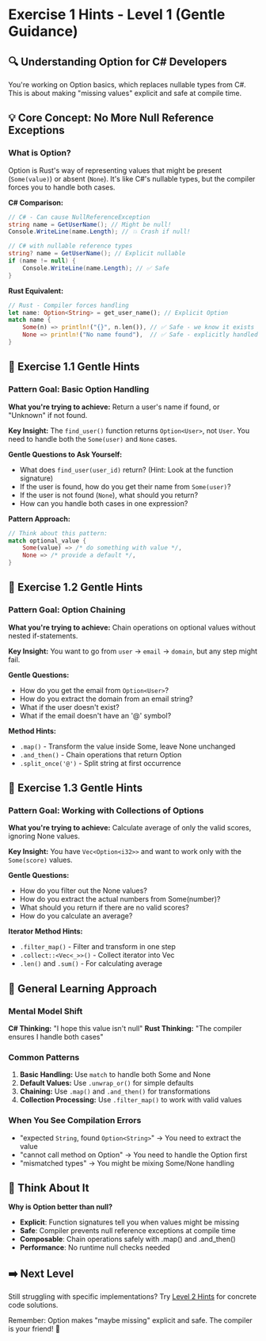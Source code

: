 # Exercise 1 Hints - Level 1 (Gentle Guidance)

## 🔍 Understanding Option<T> for C# Developers

You're working on Option<T> basics, which replaces nullable types from C#. This is about making "missing values" explicit and safe at compile time.

## 💡 Core Concept: No More Null Reference Exceptions

### What is Option<T>?
Option<T> is Rust's way of representing values that might be present (`Some(value)`) or absent (`None`). It's like C#'s nullable types, but the compiler forces you to handle both cases.

**C# Comparison:**
```csharp
// C# - Can cause NullReferenceException
string name = GetUserName(); // Might be null!
Console.WriteLine(name.Length); // 💥 Crash if null!

// C# with nullable reference types
string? name = GetUserName(); // Explicit nullable
if (name != null) {
    Console.WriteLine(name.Length); // ✅ Safe
}
```

**Rust Equivalent:**
```rust
// Rust - Compiler forces handling
let name: Option<String> = get_user_name(); // Explicit Option
match name {
    Some(n) => println!("{}", n.len()), // ✅ Safe - we know it exists
    None => println!("No name found"),  // ✅ Safe - explicitly handled
}
```

## 🎯 Exercise 1.1 Gentle Hints

### Pattern Goal: Basic Option Handling
**What you're trying to achieve:** Return a user's name if found, or "Unknown" if not found.

**Key Insight:** The `find_user()` function returns `Option<User>`, not `User`. You need to handle both the `Some(user)` and `None` cases.

**Gentle Questions to Ask Yourself:**
- What does `find_user(user_id)` return? (Hint: Look at the function signature)
- If the user is found, how do you get their name from `Some(user)`?
- If the user is not found (`None`), what should you return?
- How can you handle both cases in one expression?

**Pattern Approach:**
```rust
// Think about this pattern:
match optional_value {
    Some(value) => /* do something with value */,
    None => /* provide a default */,
}
```

## 🎯 Exercise 1.2 Gentle Hints

### Pattern Goal: Option Chaining
**What you're trying to achieve:** Chain operations on optional values without nested if-statements.

**Key Insight:** You want to go from `user` → `email` → `domain`, but any step might fail.

**Gentle Questions:**
- How do you get the email from `Option<User>`?
- How do you extract the domain from an email string?
- What if the user doesn't exist?
- What if the email doesn't have an '@' symbol?

**Method Hints:**
- `.map()` - Transform the value inside Some, leave None unchanged
- `.and_then()` - Chain operations that return Option
- `.split_once('@')` - Split string at first occurrence

## 🎯 Exercise 1.3 Gentle Hints

### Pattern Goal: Working with Collections of Options
**What you're trying to achieve:** Calculate average of only the valid scores, ignoring None values.

**Key Insight:** You have `Vec<Option<i32>>` and want to work only with the `Some(score)` values.

**Gentle Questions:**
- How do you filter out the None values?
- How do you extract the actual numbers from Some(number)?
- What should you return if there are no valid scores?
- How do you calculate an average?

**Iterator Method Hints:**
- `.filter_map()` - Filter and transform in one step
- `.collect::<Vec<_>>()` - Collect iterator into Vec
- `.len()` and `.sum()` - For calculating average

## 🔄 General Learning Approach

### Mental Model Shift
**C# Thinking:** "I hope this value isn't null"
**Rust Thinking:** "The compiler ensures I handle both cases"

### Common Patterns
1. **Basic Handling:** Use `match` to handle both Some and None
2. **Default Values:** Use `.unwrap_or()` for simple defaults
3. **Chaining:** Use `.map()` and `.and_then()` for transformations
4. **Collection Processing:** Use `.filter_map()` to work with valid values

### When You See Compilation Errors
- "expected `String`, found `Option<String>`" → You need to extract the value
- "cannot call method on Option" → You need to handle the Option first
- "mismatched types" → You might be mixing Some/None handling

## 💭 Think About It

**Why is Option<T> better than null?**
- **Explicit**: Function signatures tell you when values might be missing
- **Safe**: Compiler prevents null reference exceptions at compile time
- **Composable**: Chain operations safely with .map() and .and_then()
- **Performance**: No runtime null checks needed

## ➡️ Next Level

Still struggling with specific implementations? Try [Level 2 Hints](ex01-level2.md) for concrete code solutions.

Remember: Option<T> makes "maybe missing" explicit and safe. The compiler is your friend! 🦀